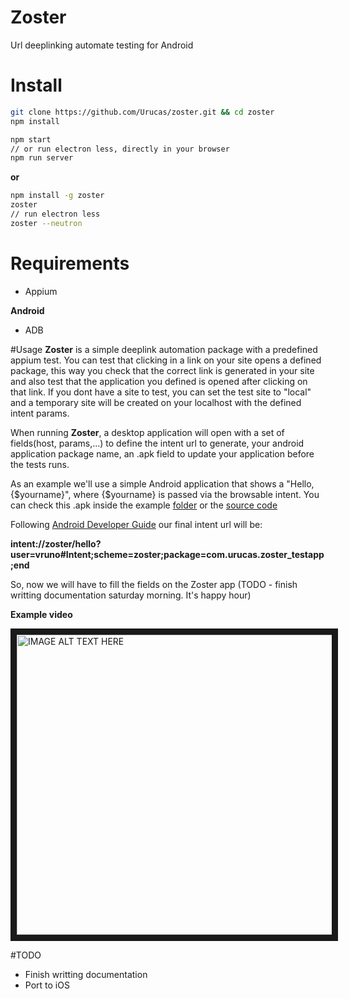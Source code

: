 # Zoster
Url deeplinking automate testing for Android

# Install
```bash
git clone https://github.com/Urucas/zoster.git && cd zoster
npm install

npm start
// or run electron less, directly in your browser
npm run server
```
**or**
```bash
npm install -g zoster
zoster
// run electron less
zoster --neutron
```

# Requirements
* Appium

**Android**
* ADB

#Usage
**Zoster** is a simple deeplink automation package with a predefined appium test. You can test that clicking in a link on your site opens a defined package, this way you check that the correct link is generated in your site and also test that the application you defined is opened after clicking on that link. If you dont have a site to test, you can set the test site to "local" and a temporary site will be created on your localhost with the defined intent params. 

When running **Zoster**, a desktop application will open with a set of fields(host, params,...) to define the intent url to generate, your android application package name, an .apk field to update your application before the tests runs. 

As an example we'll use a simple Android application that shows a "Hello, {$yourname}", where {$yourname} is passed via the browsable intent. You can check this .apk inside the example [folder](https://github.com/Urucas/zoster/tree/master/example) or the [source code](https://github.com/Urucas/zoster-testapp)

Following [Android Developer Guide](https://developer.android.com/guide/components/intents-common.html#Browser) our final intent url will be:

**intent://zoster/hello?user=vruno#Intent;scheme=zoster;package=com.urucas.zoster_testapp;end**

So, now we will have to fill the fields on the Zoster app
(TODO - finish writting documentation saturday morning. It's happy hour)



**Example video**

<a href="http://www.youtube.com/watch?feature=player_embedded&v=jUOdHj5Io_A
" target="_blank"><img src="http://img.youtube.com/vi/jUOdHj5Io_A/0.jpg" 
alt="IMAGE ALT TEXT HERE" width="600" height="480" border="10" /></a>


#TODO
* Finish writting documentation
* Port to iOS

